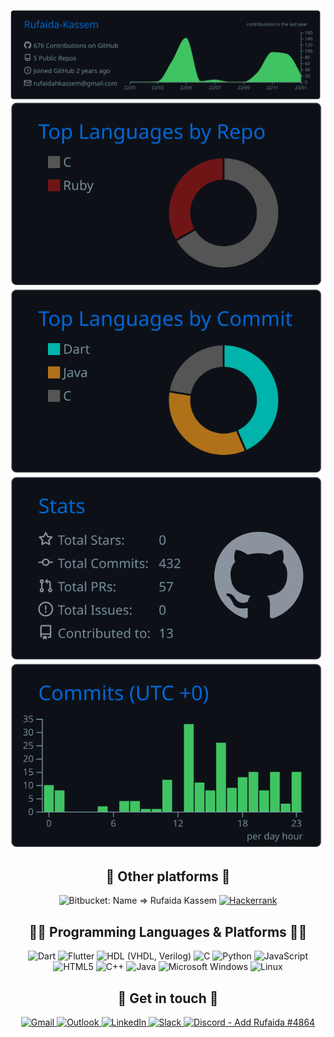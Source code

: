 <div align='center'>
  

  </div>  


[![](https://raw.githubusercontent.com/Rufaida-Kassem/statistics/master/profile-summary-card-output/github_dark/0-profile-details.svg)](https://github.com/vn7n24fzkq/github-profile-summary-cards)
[![](https://raw.githubusercontent.com/Rufaida-Kassem/statistics/master/profile-summary-card-output/github_dark/1-repos-per-language.svg)](https://github.com/vn7n24fzkq/github-profile-summary-cards) [![](https://raw.githubusercontent.com/Rufaida-Kassem/statistics/master/profile-summary-card-output/github_dark/2-most-commit-language.svg)](https://github.com/vn7n24fzkq/github-profile-summary-cards)
[![](https://raw.githubusercontent.com/Rufaida-Kassem/statistics/master/profile-summary-card-output/github_dark/3-stats.svg)](https://github.com/vn7n24fzkq/github-profile-summary-cards) [![](https://raw.githubusercontent.com/Rufaida-Kassem/statistics/master/profile-summary-card-output/github_dark/4-productive-time.svg)](https://github.com/vn7n24fzkq/github-profile-summary-cards)

  <div align='center'>
   <h2> 💬 Other platforms 💬 </h2>
  <img src="https://edent.github.io/SuperTinyIcons/images/svg/bitbucket.svg" width="50" title="Bitbucket: Name => Rufaida Kassem" />
    <a href="https://www.hackerrank.com/rufaidahkassem"> 
  <img src="https://img.icons8.com/external-tal-revivo-green-tal-revivo/512/external-hackerrank-is-a-technology-company-that-focuses-on-competitive-programming-logo-green-tal-revivo.png" width="50" title="Hackerrank" />
        </a>

</div>
<div align='center'>
    <h2> 👨‍💻 Programming Languages & Platforms 👩‍💻 </h2>
      <img src="https://edent.github.io/SuperTinyIcons/images/svg/dart.svg" width="50" title="Dart" />
<img src="https://edent.github.io/SuperTinyIcons/images/svg/flutter.svg" width="50" title="Flutter" />
<img src="https://cdn.icon-icons.com/icons2/2148/PNG/512/vhdl_icon_131901.png" width="50" title="HDL (VHDL, Verilog)" />
<img src="https://img.icons8.com/color/512/c-programming.png" width="50" title="C" />
<img src="https://edent.github.io/SuperTinyIcons/images/svg/python.svg" width="50" title="Python" />
  <img src="https://edent.github.io/SuperTinyIcons/images/svg/javascript.svg" width="50" title="JavaScript" />
  <img src="https://edent.github.io/SuperTinyIcons/images/svg/html5.svg" width="50" title="HTML5" />
  <img src="https://edent.github.io/SuperTinyIcons/images/svg/cplusplus.svg" width="50" title="C++"/>
<img src="https://edent.github.io/SuperTinyIcons/images/svg/java.svg" width="50" title="Java" />
<img src="https://edent.github.io/SuperTinyIcons/images/svg/windows.svg" width="50" title="Microsoft Windows" />
<img src="https://edent.github.io/SuperTinyIcons/images/svg/linux.svg" width="50" title="Linux" />
</div>


  <div align='center'>
   <h2> 💬 Get in touch 💬 </h2>
  <a href="mailto: RufaidahKassem@gmail.com"> 
  <img src="https://edent.github.io/SuperTinyIcons/images/svg/gmail.svg" width="50" title="Gmail" />
  </a>
    <a href="mailto: Rufaidah_Kassem@outlook.com"> 
  <img src="https://edent.github.io/SuperTinyIcons/images/svg/outlook.svg" width="50" title="Outlook" />
  </a>
    <a href="https://www.linkedin.com/in/rufaida-kassem-0576151a9/"> 
  <img src="https://edent.github.io/SuperTinyIcons/images/svg/linkedin.svg" width="50" title="LinkedIn" />
        </a>
            <a href=""> 
  <img src="https://edent.github.io/SuperTinyIcons/images/svg/slack.svg" width="50" title="Slack" />
        </a>
      <a href=""> 
<img src="https://edent.github.io/SuperTinyIcons/images/svg/discord.svg" width="50" title="Discord - Add Rufaida #4864" />
          </a>
  </div>

